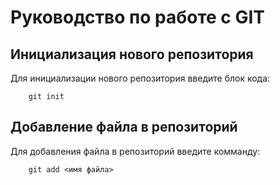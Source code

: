 # Руководство по работе с GIT

## Инициализация нового репозитория

Для инициализации нового репозитория введите блок кода:
```
    git init
```

## Добавление файла в репозиторий

Для добавления файла в репозиторий введите комманду:
```
    git add <имя файла>
```
